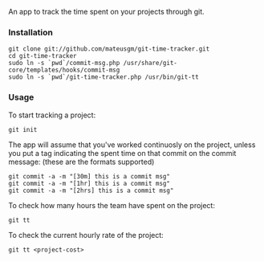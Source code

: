 An app to track the time spent on your projects through git.

### Installation

    git clone git://github.com/mateusgm/git-time-tracker.git
    cd git-time-tracker
    sudo ln -s `pwd`/commit-msg.php /usr/share/git-core/templates/hooks/commit-msg
    sudo ln -s `pwd`/git-time-tracker.php /usr/bin/git-tt

### Usage

To start tracking a project:

    git init

The app will assume that you've worked continuosly on the project, unless you put a tag indicating the spent time on that commit on the commit message: (these are the formats supported)

    git commit -a -m "[30m] this is a commit msg"
    git commit -a -m "[1hr] this is a commit msg"
    git commit -a -m "[2hrs] this is a commit msg"

To check how many hours the team have spent on the project:

    git tt 

To check the current hourly rate of the project:

    git tt <project-cost>
